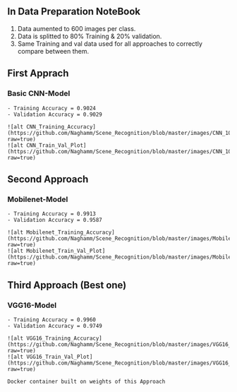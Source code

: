 ## In Data Preparation NoteBook
1) Data aumented to 600 images per class.
2) Data is splitted to 80% Training & 20% validation.
3) Same Training and val data used for all approaches to correctly compare between them.

## First Apprach  
### Basic CNN-Model
	- Training Accuracy = 0.9024
	- Validation Accuracy = 0.9029

	![alt CNN_Training_Accuracy](https://github.com/Naghamm/Scene_Recognition/blob/master/images/CNN_10_epochs_256_imres_Accuracy.png?raw=true)
    ![alt CNN_Train_Val_Plot](https://github.com/Naghamm/Scene_Recognition/blob/master/images/CNN_10_epochs_256_imres_Plot.png?raw=true)

## Second Approach
### Mobilenet-Model
	- Training Accuracy = 0.9913
	- Validation Accuracy = 0.9587

	![alt Mobilenet_Training_Accuracy](https://github.com/Naghamm/Scene_Recognition/blob/master/images/Mobilenet_30_epochs_150_imres_Accuracy.png?raw=true)
    ![alt Mobilenet_Train_Val_Plot](https://github.com/Naghamm/Scene_Recognition/blob/master/images/Mobilenet_30_epochs_150_imres_Plot.png?raw=true)

## Third Approach (Best one)
### VGG16-Model 
	- Training Accuracy = 0.9960
	- Validation Accuracy = 0.9749

	![alt VGG16_Training_Accuracy](https://github.com/Naghamm/Scene_Recognition/blob/master/images/VGG16_16_epochs_256_imres_Accuracy.png?raw=true)
    ![alt VGG16_Train_Val_Plot](https://github.com/Naghamm/Scene_Recognition/blob/master/images/VGG16_16_epochs_256_imres_PLot.png?raw=true)

    Docker container built on weights of this Approach
